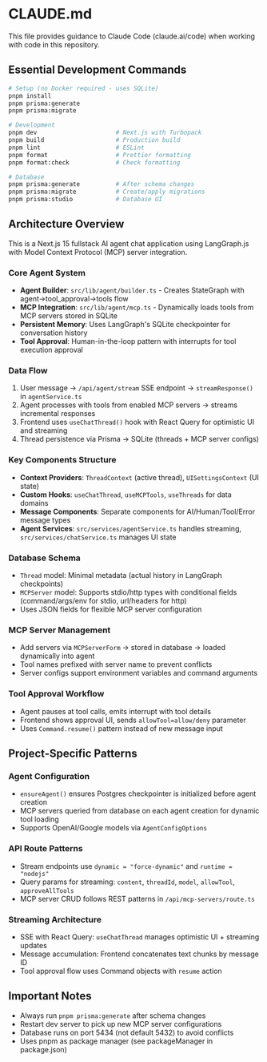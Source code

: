 # CLAUDE.md

This file provides guidance to Claude Code (claude.ai/code) when working with code in this repository.

## Essential Development Commands

```bash
# Setup (no Docker required - uses SQLite)
pnpm install
pnpm prisma:generate
pnpm prisma:migrate

# Development
pnpm dev                      # Next.js with Turbopack
pnpm build                    # Production build
pnpm lint                     # ESLint
pnpm format                   # Prettier formatting
pnpm format:check             # Check formatting

# Database
pnpm prisma:generate          # After schema changes
pnpm prisma:migrate           # Create/apply migrations
pnpm prisma:studio            # Database UI
```

## Architecture Overview

This is a Next.js 15 fullstack AI agent chat application using LangGraph.js with Model Context Protocol (MCP) server integration.

### Core Agent System

- **Agent Builder**: `src/lib/agent/builder.ts` - Creates StateGraph with agent→tool_approval→tools flow
- **MCP Integration**: `src/lib/agent/mcp.ts` - Dynamically loads tools from MCP servers stored in SQLite
- **Persistent Memory**: Uses LangGraph's SQLite checkpointer for conversation history
- **Tool Approval**: Human-in-the-loop pattern with interrupts for tool execution approval

### Data Flow

1. User message → `/api/agent/stream` SSE endpoint → `streamResponse()` in `agentService.ts`
2. Agent processes with tools from enabled MCP servers → streams incremental responses
3. Frontend uses `useChatThread()` hook with React Query for optimistic UI and streaming
4. Thread persistence via Prisma → SQLite (threads + MCP server configs)

### Key Components Structure

- **Context Providers**: `ThreadContext` (active thread), `UISettingsContext` (UI state)
- **Custom Hooks**: `useChatThread`, `useMCPTools`, `useThreads` for data domains
- **Message Components**: Separate components for AI/Human/Tool/Error message types
- **Agent Services**: `src/services/agentService.ts` handles streaming, `src/services/chatService.ts` manages UI state

### Database Schema

- `Thread` model: Minimal metadata (actual history in LangGraph checkpoints)
- `MCPServer` model: Supports stdio/http types with conditional fields (command/args/env for stdio, url/headers for http)
- Uses JSON fields for flexible MCP server configuration

### MCP Server Management

- Add servers via `MCPServerForm` → stored in database → loaded dynamically into agent
- Tool names prefixed with server name to prevent conflicts
- Server configs support environment variables and command arguments

### Tool Approval Workflow

- Agent pauses at tool calls, emits interrupt with tool details
- Frontend shows approval UI, sends `allowTool=allow/deny` parameter
- Uses `Command.resume()` pattern instead of new message input

## Project-Specific Patterns

### Agent Configuration

- `ensureAgent()` ensures Postgres checkpointer is initialized before agent creation
- MCP servers queried from database on each agent creation for dynamic tool loading
- Supports OpenAI/Google models via `AgentConfigOptions`

### API Route Patterns

- Stream endpoints use `dynamic = "force-dynamic"` and `runtime = "nodejs"`
- Query params for streaming: `content`, `threadId`, `model`, `allowTool`, `approveAllTools`
- MCP server CRUD follows REST patterns in `/api/mcp-servers/route.ts`

### Streaming Architecture

- SSE with React Query: `useChatThread` manages optimistic UI + streaming updates
- Message accumulation: Frontend concatenates text chunks by message ID
- Tool approval flow uses Command objects with `resume` action

## Important Notes

- Always run `pnpm prisma:generate` after schema changes
- Restart dev server to pick up new MCP server configurations
- Database runs on port 5434 (not default 5432) to avoid conflicts
- Uses pnpm as package manager (see packageManager in package.json)
